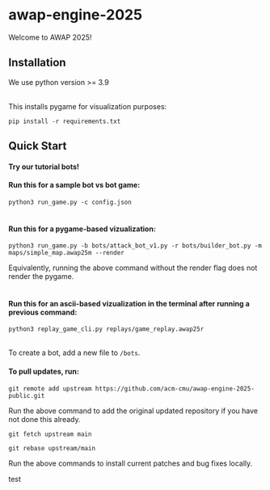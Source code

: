 # awap-engine-2025

Welcome to AWAP 2025!

## Installation

We use python version >= 3.9
<br>
<br>

This installs pygame for visualization purposes:

`pip install -r requirements.txt`

## Quick Start

#### Try our tutorial bots!

#### Run this for a sample bot vs bot game:

`python3 run_game.py -c config.json`
<br>
<br>


#### Run this for a pygame-based vizualization:

`python3 run_game.py -b bots/attack_bot_v1.py -r bots/builder_bot.py -m maps/simple_map.awap25m --render`

Equivalently, running the above command without the render flag does not render the pygame.
<br>
<br>


#### Run this for an ascii-based vizualization in the terminal after running a previous command:

`python3 replay_game_cli.py replays/game_replay.awap25r`
<br>
<br>


To create a bot, add a new file to `/bots`.



#### To pull updates, run:

`git remote add upstream https://github.com/acm-cmu/awap-engine-2025-public.git`

Run the above command to add the original updated repository if you have not done this already.

`git fetch upstream main`

`git rebase upstream/main`

Run the above commands to install current patches and bug fixes locally.

test
